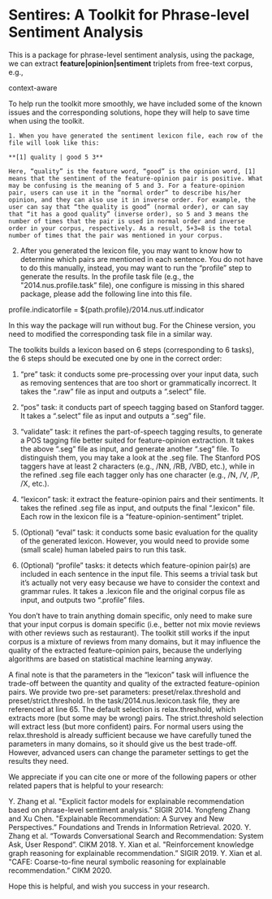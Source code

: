 # Sentires: A Toolkit for Phrase-level Sentiment Analysis

This is a package for phrase-level sentiment analysis, using the package, we can extract **feature|opinion|sentiment** triplets from free-text corpus, e.g., 

context-aware 


To help run the toolkit more smoothly, we have included some of the known issues and the corresponding solutions, hope they will help to save time when using the toolkit.

```
1. When you have generated the sentiment lexicon file, each row of the file will look like this: 

**[1] quality | good 5 3**

Here, “quality” is the feature word, “good” is the opinion word, [1] means that the sentiment of the feature-opinion pair is positive. What may be confusing is the meaning of 5 and 3. For a feature-opinion pair, users can use it in the “normal order” to describe his/her opinion, and they can also use it in inverse order. For example, the user can say that “the quality is good” (normal order), or can say that “it has a good quality” (inverse order), so 5 and 3 means the number of times that the pair is used in normal order and inverse order in your corpus, respectively. As a result, 5+3=8 is the total number of times that the pair was mentioned in your corpus.
```

2. After you generated the lexicon file, you may want to know how to determine which pairs are mentioned in each sentence. You do not have to do this manually, instead, you may want to run the “profile” step to generate the results. In the profile task file (e.g., the "2014.nus.profile.task” file), one configure is missing in this shared package, please add the following line into this file.

profile.indicatorfile = ${path.profile}/2014.nus.utf.indicator

In this way the package will run without bug. For the Chinese version, you need to modified the corresponding task file in a similar way.


The toolkits builds a lexicon based on 6 steps (corresponding to 6 tasks), the 6 steps should be executed one by one in the correct order:

1. “pre” task: it conducts some pre-processing over your input data, such as removing sentences that are too short or grammatically incorrect. It takes the “.raw” file as input and outputs a “.select” file.

2. “pos” task: it conducts part of speech tagging based on Stanford tagger. It takes a “.select” file as input and outputs a “.seg” file.

3. “validate” task: it refines the part-of-speech tagging results, to generate a POS tagging file better suited for feature-opinion extraction. It takes the above “.seg” file as input, and generate another “.seg” file. To distinguish them, you may take a look at the .seg file. The Stanford POS taggers have at least 2 characters (e.g., /NN, /RB, /VBD, etc.), while in the refined .seg file each tagger only has one character (e.g., /N, /V, /P, /X, etc.).

4. “lexicon” task: it extract the feature-opinion pairs and their sentiments. It takes the refined .seg file as input, and outputs the final “.lexicon" file. Each row in the lexicon file is a “feature-opinion-sentiment” triplet.

5. (Optional) “eval” task: it conducts some basic evaluation for the quality of the generated lexicon. However, you would need to provide some (small scale) human labeled pairs to run this task.

6. (Optional) “profile” tasks: it detects which feature-opinion pair(s) are included in each sentence in the input file. This seems a trivial task but it’s actually not very easy because we have to consider the context and grammar rules. It takes a .lexicon file and the original corpus file as input, and outputs two “.profile” files.

You don’t have to train anything domain specific, only need to make sure that your input corpus is domain specific (i.e., better not mix movie reviews with other reviews such as restaurant). The toolkit still works if the input corpus is a mixture of reviews from many domains, but it may influence the quality of the extracted feature-opinion pairs, because the underlying algorithms are based on statistical machine learning anyway.

A final note is that the parameters in the “lexicon” task will influence the trade-off between the quantity and quality of the extracted feature-opinion pairs. We provide two pre-set parameters: preset/relax.threshold and preset/strict.threshold. In the task/2014.nus.lexicon.task file, they are referenced at line 65. The default selection is relax.threshold, which extracts more (but some may be wrong) pairs. The strict.threshold selection will extract less (but more confident) pairs. For normal users using the relax.threshold is already sufficient because we have carefully tuned the parameters in many domains, so it should give us the best trade-off. However, advanced users can change the parameter settings to get the results they need.

We appreciate if you can cite one or more of the following papers or other related papers that is helpful to your research:

Y. Zhang et al. "Explicit factor models for explainable recommendation based on phrase-level sentiment analysis.” SIGIR 2014.
Yongfeng Zhang and Xu Chen. "Explainable Recommendation: A Survey and New Perspectives.” Foundations and Trends in Information Retrieval. 2020.
Y. Zhang et al. “Towards Conversational Search and Recommendation: System Ask, User Respond”. CIKM 2018.
Y. Xian et al. "Reinforcement knowledge graph reasoning for explainable recommendation.” SIGIR 2019.
Y. Xian et al. "CAFE: Coarse-to-fine neural symbolic reasoning for explainable recommendation.” CIKM 2020.

Hope this is helpful, and wish you success in your research.

